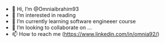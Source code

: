 - 👋 Hi, I’m @Omniaibrahim93
- 👀 I’m interested in reading
- 🌱 I’m currently learning software engineeer course
- 💞️ I’m looking to collaborate on ...
- 📫 How to reach me (https://www.linkedin.com/in/omnia92/)

<!---
Omniaibrahim93/Omniaibrahim93 is a ✨ special ✨ repository because its `README.md` (this file) appears on your GitHub profile.
You can click the Preview link to take a look at your changes.
--->

